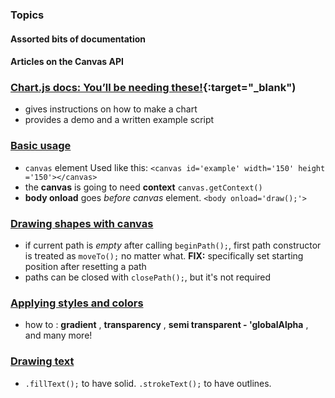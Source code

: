 ### Topics
#### Assorted bits of documentation
#### Articles on the Canvas API

### [Chart.js docs: You’ll be needing these!](https://www.webdesignerdepot.com/2013/11/easily-create-stunning-animated-charts-with-chart-js/){:target="_blank")
- gives instructions on how to make a chart
- provides a demo and a written example script

### [Basic usage](https://developer.mozilla.org/en-US/docs/Web/API/Canvas_API/Tutorial/Basic_usage)
- `canvas` element  Used like this: `<canvas id='example' width='150' height ='150'></canvas>`
- the **canvas** is going to need **context** `canvas.getContext()`
- **body onload** goes *before canvas* element. `<body onload='draw();'>`

### [Drawing shapes with canvas](https://developer.mozilla.org/en-US/docs/Web/API/Canvas_API/Tutorial/Drawing_shapes)
- if current path is *empty* after calling `beginPath();`, first path constructor is treated as `moveTo();` no matter what. **FIX:** specifically set starting position after resetting a path
- paths can be closed with `closePath();`, but it's not required

### [Applying styles and colors](https://developer.mozilla.org/en-US/docs/Web/API/Canvas_API/Tutorial/Applying_styles_and_colors)
- how to : **gradient** , **transparency** , **semi transparent - 'globalAlpha** , and many more!

### [Drawing text](https://developer.mozilla.org/en-US/docs/Web/API/Canvas_API/Tutorial/Drawing_text)
- `.fillText();` to have solid. `.strokeText();` to have outlines.